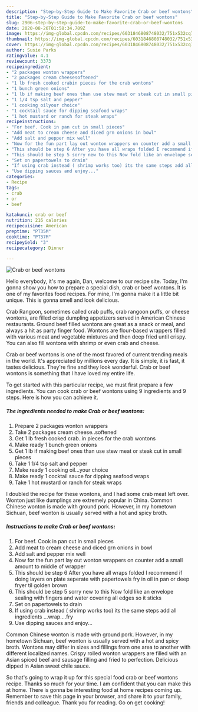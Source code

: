 ```yaml
---
description: "Step-by-Step Guide to Make Favorite Crab or beef wontons"
title: "Step-by-Step Guide to Make Favorite Crab or beef wontons"
slug: 2906-step-by-step-guide-to-make-favorite-crab-or-beef-wontons
date: 2020-08-26T01:58:34.709Z
image: https://img-global.cpcdn.com/recipes/6031846808748032/751x532cq70/crab-or-beef-wontons-recipe-main-photo.jpg
thumbnail: https://img-global.cpcdn.com/recipes/6031846808748032/751x532cq70/crab-or-beef-wontons-recipe-main-photo.jpg
cover: https://img-global.cpcdn.com/recipes/6031846808748032/751x532cq70/crab-or-beef-wontons-recipe-main-photo.jpg
author: Susie Parks
ratingvalue: 4.1
reviewcount: 3373
recipeingredient:
- "2 packages wonton wrappers"
- "2 packages cream cheesesoftened"
- "1 lb fresh cooked crabin pieces for the crab wontons"
- "1 bunch green onions"
- "1 lb if making beef ones than use stew meat or steak cut in small pieces"
- "1 1/4 tsp salt and pepper"
- "1 cooking oilyour choice"
- "1 cocktail sauce for dipping seafood wraps"
- "1 hot mustard or ranch for steak wraps"
recipeinstructions:
- "For beef. Cook in pan cut in small pieces"
- "Add meat to cream cheese and diced grn onions in bowl"
- "Add salt and pepper mix well"
- "Now for the fun part lay out wonton wrappers on counter add a small amount to middle of wrapper"
- "This should be step 6 After you have all wraps folded I recommend if doing layers on plate seperate with papertowels fry in oil in pan or deep fryer til golden brown"
- "This should be step 5 sorry new to this Now fold like an envelope sealing with fingers and water covering all edges so it sticks"
- "Set on papertowels to drain"
- "If using crab instead ( shrimp works too) its the same steps add all ingredients ...wrap....fry"
- "Use dipping sauces and enjoy..."
categories:
- Recipe
tags:
- crab
- or
- beef

katakunci: crab or beef 
nutrition: 216 calories
recipecuisine: American
preptime: "PT35M"
cooktime: "PT37M"
recipeyield: "3"
recipecategory: Dinner

---
```



![Crab or beef wontons](https://img-global.cpcdn.com/recipes/6031846808748032/751x532cq70/crab-or-beef-wontons-recipe-main-photo.jpg)

Hello everybody, it's me again, Dan, welcome to our recipe site. Today, I'm gonna show you how to prepare a special dish, crab or beef wontons. It is one of my favorites food recipes. For mine, I'm gonna make it a little bit unique. This is gonna smell and look delicious.

Crab Rangoon, sometimes called crab puffs, crab rangoon puffs, or cheese wontons, are filled crisp dumpling appetizers served in American Chinese restaurants. Ground beef filled wontons are great as a snack or meal, and always a hit as party finger food. Wontons are flour-based wrappers filled with various meat and vegetable mixtures and then deep fried until crispy. You can also fill wontons with shrimp or even crab and cheese.

Crab or beef wontons is one of the most favored of current trending meals in the world. It's appreciated by millions every day. It is simple, it is fast, it tastes delicious. They're fine and they look wonderful. Crab or beef wontons is something that I have loved my entire life.


To get started with this particular recipe, we must first prepare a few ingredients. You can cook crab or beef wontons using 9 ingredients and 9 steps. Here is how you can achieve it.

<!--inarticleads1-->

##### The ingredients needed to make Crab or beef wontons:

1. Prepare 2 packages wonton wrappers
1. Take 2 packages cream cheese..softened
1. Get 1 lb fresh cooked crab..in pieces for the crab wontons
1. Make ready 1 bunch green onions
1. Get 1 lb if making beef ones than use stew meat or steak cut in small pieces
1. Take 1 1/4 tsp salt and pepper
1. Make ready 1 cooking oil...your choice
1. Make ready 1 cocktail sauce for dipping seafood wraps
1. Take 1 hot mustard or ranch for steak wraps


I doubled the recipe for these wontons, and I had some crab meat left over. Wonton just like dumplings are extremely popular in China. Common Chinese wonton is made with ground pork. However, in my hometown Sichuan, beef wonton is usually served with a hot and spicy broth. 

<!--inarticleads2-->

##### Instructions to make Crab or beef wontons:

1. For beef. Cook in pan cut in small pieces
1. Add meat to cream cheese and diced grn onions in bowl
1. Add salt and pepper mix well
1. Now for the fun part lay out wonton wrappers on counter add a small amount to middle of wrapper
1. This should be step 6 After you have all wraps folded I recommend if doing layers on plate seperate with papertowels fry in oil in pan or deep fryer til golden brown
1. This should be step 5 sorry new to this Now fold like an envelope sealing with fingers and water covering all edges so it sticks
1. Set on papertowels to drain
1. If using crab instead ( shrimp works too) its the same steps add all ingredients ...wrap....fry
1. Use dipping sauces and enjoy...


Common Chinese wonton is made with ground pork. However, in my hometown Sichuan, beef wonton is usually served with a hot and spicy broth. Wontons may differ in sizes and fillings from one area to another with different localized names. Crispy rolled wonton wrappers are filled with an Asian spiced beef and sausage filling and fried to perfection. Delicious dipped in Asian sweet chile sauce. 

So that's going to wrap it up for this special food crab or beef wontons recipe. Thanks so much for your time. I am confident that you can make this at home. There is gonna be interesting food at home recipes coming up. Remember to save this page in your browser, and share it to your family, friends and colleague. Thank you for reading. Go on get cooking!
